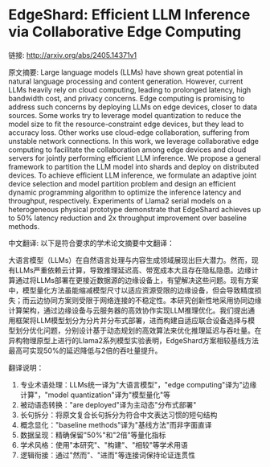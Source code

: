 # EdgeShard: Efficient LLM Inference via Collaborative Edge Computing

链接: http://arxiv.org/abs/2405.14371v1

原文摘要:
Large language models (LLMs) have shown great potential in natural language
processing and content generation. However, current LLMs heavily rely on cloud
computing, leading to prolonged latency, high bandwidth cost, and privacy
concerns. Edge computing is promising to address such concerns by deploying
LLMs on edge devices, closer to data sources. Some works try to leverage model
quantization to reduce the model size to fit the resource-constraint edge
devices, but they lead to accuracy loss. Other works use cloud-edge
collaboration, suffering from unstable network connections. In this work, we
leverage collaborative edge computing to facilitate the collaboration among
edge devices and cloud servers for jointly performing efficient LLM inference.
We propose a general framework to partition the LLM model into shards and
deploy on distributed devices. To achieve efficient LLM inference, we formulate
an adaptive joint device selection and model partition problem and design an
efficient dynamic programming algorithm to optimize the inference latency and
throughput, respectively. Experiments of Llama2 serial models on a
heterogeneous physical prototype demonstrate that EdgeShard achieves up to 50%
latency reduction and 2x throughput improvement over baseline methods.

中文翻译:
以下是符合要求的学术论文摘要中文翻译：

大语言模型（LLMs）在自然语言处理与内容生成领域展现出巨大潜力。然而，现有LLMs严重依赖云计算，导致推理延迟高、带宽成本大且存在隐私隐患。边缘计算通过将LLMs部署在更接近数据源的边缘设备上，有望解决这些问题。现有方案中，模型量化方法虽能缩减模型尺寸以适应资源受限的边缘设备，但会导致精度损失；而云边协同方案则受限于网络连接的不稳定性。本研究创新性地采用协同边缘计算架构，通过边缘设备与云服务器的高效协作实现LLM推理优化。我们提出通用框架将LLM模型划分为分片并分布式部署，进而构建自适应联合设备选择与模型划分优化问题，分别设计基于动态规划的高效算法来优化推理延迟与吞吐量。在异构物理原型上进行的Llama2系列模型实验表明，EdgeShard方案相较基线方法最高可实现50%的延迟降低与2倍的吞吐量提升。

翻译说明：
1. 专业术语处理：LLMs统一译为"大语言模型"，"edge computing"译为"边缘计算"，"model quantization"译为"模型量化"等
2. 被动语态转换："are deployed"译为主动态"分布式部署"
3. 长句拆分：将原文复合长句拆分为符合中文表达习惯的短句结构
4. 概念显化："baseline methods"译为"基线方法"而非字面直译
5. 数据呈现：精确保留"50%"和"2倍"等量化指标
6. 学术风格：使用"本研究"、"构建"、"相较"等学术用语
7. 逻辑衔接：通过"然而"、"进而"等连接词保持论证连贯性
